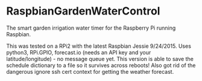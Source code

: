 # RaspbianGardenWaterControl
The smart garden irrigation water timer for the Raspberry Pi running Raspbian.

This was tested on a RPi2 with the latest Raspbian Jessie 9/24/2015.
Uses python3, RPi.GPIO, forecast.io (needs an API key and your latitude/longitude) - no message queue yet.
This version is able to save the schedule dictionary to a file so it survives across reboots!
Also got rid of the dangerous ignore ssh cert context for getting the weather forecast. 
